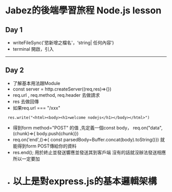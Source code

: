 # Jabez的後端學習旅程 Node.js lesson


##  Day 1
- writeFileSync('慾新增之檔名'，‘string| 任何內容’)
- terminal 開啟，引入
---

## Day 2
- 了解基本用法跟Module
- const server = http.createServer((req,res)=>{})
- req.url , req.method, req.header 去做請求
- res 去做回傳
- 如果req.url === "/xxx" 
```
 res.write("<html><body><h1>welcome nodejs</h1></body></html>")
```
- 得到form method="POST" 的值 ,先定義一個const body， req.on("data",(chunk)=>{ body.push(chunk)})
- req.on('end',()=>{ const parsedBody=Buffer.concat(body).toString()}) 就能得到form POST傳給你的資料
- res.end(); 用於終止並發送響應並發送其到客戶端 沒有的話就沒辦法發送相應 所以一定要加
- # 以上是對express.js的基本邏輯架構